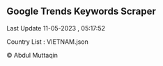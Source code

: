 

## Google Trends Keywords Scraper 
 
Last Update 11-05-2023 , 05:17:52

Country List :
VIETNAM.json



© Abdul Muttaqin 
